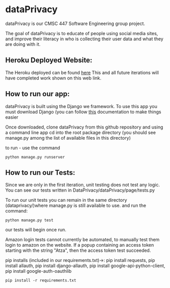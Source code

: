 # dataPrivacy

dataPrivacy is our CMSC 447 Software Engineering group project.

The goal of dataPrivacy is to educate of people using social media sites, and improve their literacy in who is collecting their user data and what they are doing with it.

## Heroku Deployed Website:

The Heroku deployed can be found [here](dataprivacy.herokuapp.com) This and all future iterations will have completed work shown on this web link.

## How to run our app:

dataPrivacy is built using the Django we framework. To use this app you must download Django (you can follow [this](https://www.djangoproject.com/download/) documentation to make things easier

Once downloaded, clone dataPrivacy from this github repository and using a command line app cd into the root package directory (you should see manage.py among the list of available files in this directory)

to run - use the command

```
python manage.py runserver

```

## How to run our Tests:

Since we are only in the first iteration, unit testing does not test any logic. You can see our tests written in DataPrivacy/dataPrivacy/page/tests.py

To run our unit tests you can remain in the same directory (dataprivacy/)where manage.py is still available to use. and run the command:

```
python manage.py test

```

our tests will begin once run.

Amazon login tests cannot currently be automated, to manually test them login to amazon on the website. If a popup containing an access token starting with the string "Atza", then the access token test succeeded.

pip installs (included in our requirements.txt)->: pip install requests, pip install allauth, pip install django-allauth, pip install google-api-python-client, pip install google-auth-oauthlib

```
pip install -r requirements.txt

```

